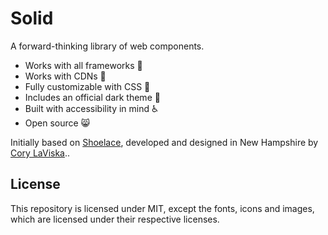 # Solid

A forward-thinking library of web components.

- Works with all frameworks 🧩
- Works with CDNs 🚛
- Fully customizable with CSS 🎨
- Includes an official dark theme 🌛
- Built with accessibility in mind ♿️
- Open source 😸

Initially based on [Shoelace](https://shoelace.style), developed and designed in New Hampshire by [Cory LaViska](https://twitter.com/claviska)..

## License

This repository is licensed under MIT, except the fonts, icons and images, which are licensed under their respective licenses.
